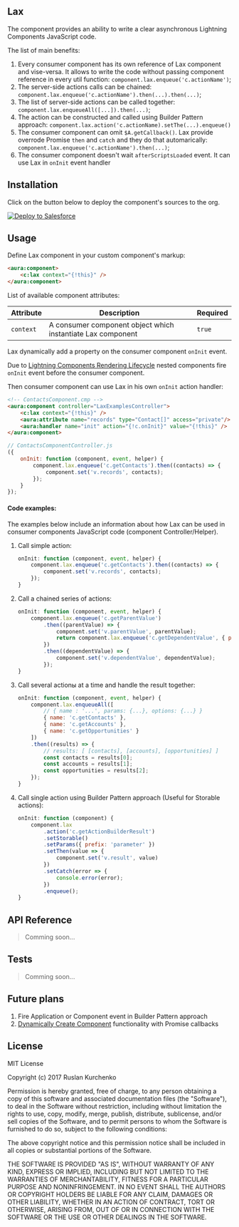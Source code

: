 ## Lax

The component provides an ability to write a clear asynchronous Lightning Components JavaScript code.

The list of main benefits:
1. Every consumer component has its own reference of Lax component and vise-versa. It allows to write the code without passing component reference in every util function: `component.lax.enqueue('c.actionName')`;
2. The server-side actions calls can be chained: `component.lax.enqueue('c.actionName').then(...).then(...)`;
3. The list of server-side actions can be called together: `component.lax.enqueueAll([...]).then(...)`;
4. The action can be constructed and called using Builder Pattern approach: `component.lax.action('c.actionName).setThe(...).enqueue()` 
5. The consumer component can omit `$A.getCallback()`. Lax provide overrode Promise `then` and `catch` and they do that automarically: `component.lax.enqueue('c.actionName').then(...)`;
6. The consumer component doesn't wait `afterScriptsLoaded` event. It can use Lax in `onInit` event handler 

## Installation

Click on the button below to deploy the component's sources to the org.

[![Deploy to Salesforce](https://raw.githubusercontent.com/afawcett/githubsfdeploy/master/src/main/webapp/resources/img/deploy.png)](https://githubsfdeploy.herokuapp.com/app/githubdeploy/ruslan-kurchenko/sfdc-lax)

## Usage

Define Lax component in your custom component's markup:
```html
<aura:component>
    <c:lax context="{!this}" />
</aura:component>
```

List of available component attributes:

| Attribute | Description                                                 | Required |
|-----------|-------------------------------------------------------------|----------|
| `context` | A consumer component object which instantiate Lax component | `true`   |

Lax dynamically add a property on the consumer component `onInit` event.

Due to [Lightning Components Rendering Lifecycle](https://developer.salesforce.com/docs/atlas.en-us.lightning.meta/lightning/components_lifecycle.htm) nested components fire `onInit` event before the consumer component.

Then consumer component can use Lax in his own `onInit` action handler:

```html
<!-- ContactsComponent.cmp -->
<aura:component controller="LaxExamplesController">
    <c:lax context="{!this}" />
    <aura:attribute name="records" type="Contact[]" access="private"/>
    <aura:handler name="init" action="{!c.onInit}" value="{!this}" />
</aura:component>
```
```JavaScript
// ContactsComponentController.js
({
    onInit: function (component, event, helper) {
        component.lax.enqueue('c.getContacts').then((contacts) => {
            component.set('v.records', contacts);
        });
    }
});
```

#### Code examples:
The examples below include an information about how Lax can be used in consumer components JavaScript code (component Controller/Helper).

1. Call simple action:
    ```JavaScript
    onInit: function (component, event, helper) {
        component.lax.enqueue('c.getContacts').then((contacts) => {
            component.set('v.records', contacts);
        });
    }
    ```

2. Call a chained series of actions:
    ```javascript
    onInit: function (component, event, helper) {
        component.lax.enqueue('c.getParentValue')
            .then((parentValue) => {
                component.set('v.parentValue', parentValue);
                return component.lax.enqueue('c.getDependentValue', { parentValue: parentValue });
            })
            .then((dependentValue) => {
                component.set('v.dependentValue', dependentValue);
            });
    }
    ```

3. Call several actionы at a time and handle the result together:
    ```javascript
    onInit: function (component, event, helper) {
        component.lax.enqueueAll([
            // { name : '...', params: {...}, options: {...} }
            { name: 'c.getContacts' }, 
            { name: 'c.getAccounts' },
            { name: 'c.getOpportunities' }
        ])
        .then((results) => {
            // results: [ [contacts], [accounts], [opportunities] ]
            const contacts = results[0];
            const accounts = results[1];
            const opportunities = results[2];
        });
    }
    ```

4. Call single action using Builder Pattern approach (Useful for Storable actions):
    ```javascript
    onInit: function (component) {
        component.lax
            .action('c.getActionBuilderResult')
            .setStorable()
            .setParams({ prefix: 'parameter' })
            .setThen(value => {
                component.set('v.result', value)
            })
            .setCatch(error => {
                console.error(error);
            })
            .enqueue();
    }
    ```

## API Reference

> Comming soon...

## Tests

> Comming soon...

## Future plans

1. Fire Application or Component event in Builder Pattern approach
2. [Dynamically Create Component](https://developer.salesforce.com/docs/atlas.en-us.lightning.meta/lightning/js_cb_dynamic_cmp_async.htm) functionality with Promise callbacks

## License

MIT License

Copyright (c) 2017 Ruslan Kurchenko

Permission is hereby granted, free of charge, to any person obtaining a copy
of this software and associated documentation files (the "Software"), to deal
in the Software without restriction, including without limitation the rights
to use, copy, modify, merge, publish, distribute, sublicense, and/or sell
copies of the Software, and to permit persons to whom the Software is
furnished to do so, subject to the following conditions:

The above copyright notice and this permission notice shall be included in all
copies or substantial portions of the Software.

THE SOFTWARE IS PROVIDED "AS IS", WITHOUT WARRANTY OF ANY KIND, EXPRESS OR
IMPLIED, INCLUDING BUT NOT LIMITED TO THE WARRANTIES OF MERCHANTABILITY,
FITNESS FOR A PARTICULAR PURPOSE AND NONINFRINGEMENT. IN NO EVENT SHALL THE
AUTHORS OR COPYRIGHT HOLDERS BE LIABLE FOR ANY CLAIM, DAMAGES OR OTHER
LIABILITY, WHETHER IN AN ACTION OF CONTRACT, TORT OR OTHERWISE, ARISING FROM,
OUT OF OR IN CONNECTION WITH THE SOFTWARE OR THE USE OR OTHER DEALINGS IN THE
SOFTWARE.

